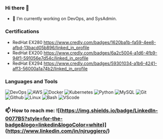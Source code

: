 ### Hi there 👋

- 🔭 I’m currently working on DevOps, and SysAdmin.

### Certifications

- RedHat EX280 https://www.credly.com/badges/1620ba1b-fa59-4ee8-afbd-13bacd05b896/linked_in_profile
- RedHat EX200 https://www.credly.com/badges/6a2c5004-a1d6-4fb9-94f1-591056e7d54c/linked_in_profile
- RedHat EX294 https://www.credly.com/badges/59301034-a1b6-4241-aff3-56000a1a74b2/linked_in_profile
  
### Languages and Tools

![DevOps](https://img.shields.io/badge/DevOps-%2314354C.svg?style=for-the-badge&logo=DevOps&logoColor=white)
![AWS](https://img.shields.io/badge/aws-%2314354C.svg?style=for-the-badge&logo=AWS&logoColor=white)
![Docker](https://img.shields.io/badge/docker-099cec.svg?style=for-the-badge&logo=docker&logoColor=white)
![Kubernetes](https://img.shields.io/badge/kubernetes-346ee5.svg?style=for-the-badge&logo=kubernetes&logoColor=white)
![Python](https://img.shields.io/badge/python-%2314354C.svg?style=for-the-badge&logo=python&logoColor=white)
![MySQL](https://img.shields.io/badge/mysql-f19103.svg?style=for-the-badge&logo=mysql&logoColor=white)
![Git](https://img.shields.io/badge/git-%23F05033.svg?style=for-the-badge&logo=git&logoColor=white)
![Github](https://img.shields.io/badge/github-%23121011.svg?style=for-the-badge&logo=github&logoColor=white)
![Linux](https://img.shields.io/badge/Linux-FCC624?style=for-the-badge&logo=linux&logoColor=black)
![Bash](https://img.shields.io/badge/bash-2c3539.svg?style=for-the-badge&logo=gnu-bash&logoColor=white)
![VScode](https://img.shields.io/badge/VisualStudioCode-0078d7.svg?style=for-the-badge&logo=visual-studio-code&logoColor=white)
</br>

### 📫 How to reach me: ![(https://img.shields.io/badge/LinkedIn-0077B5?style=for-the-badge&logo=linkedin&logoColor=white)] (https://www.linkedin.com/in/njruggiero/)

<!--
**nicolas701/nicolas701** is a ✨ _special_ ✨ repository because its `README.md` (this file) appears on your GitHub profile.

Here are some ideas to get you started:

- 🔭 I’m currently working ...
- 🌱 I’m currently learning ...
- 👯 I’m looking to collaborate on ...
- 🤔 I’m looking for help with ...
- 💬 Ask me about ...
- 📫 How to reach me: ...
- 😄 Pronouns: ...
- ⚡ Fun fact: ...
-->
